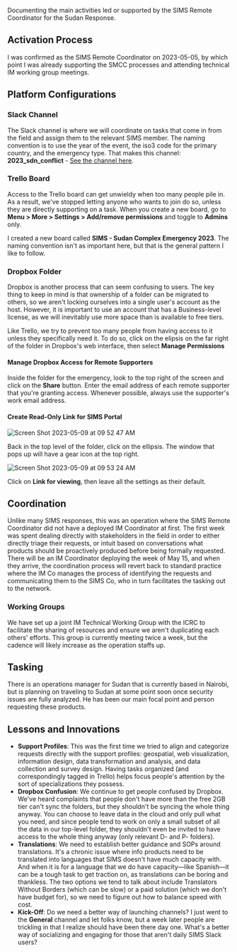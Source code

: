 Documenting the main activities led or supported by the SIMS Remote Coordinator for the Sudan Response. 

## Activation Process

I was confirmed as the SIMS Remote Coordinator on 2023-05-05, by which point I was already supporting the SMCC processes and attending technical IM working group meetings. 

## Platform Configurations

### Slack Channel

The Slack channel is where we will coordinate on tasks that come in from the field and assign them to the relevant SIMS member. The naming convention is to use the year of the event, the iso3 code for the primary country, and the emergency type. That makes this channel: **2023_sdn_conflict** - [See the channel here](https://slack.com/app_redirect?channel=C056G7CHP6X).

### Trello Board

Access to the Trello board can get unwieldy when too many people pile in. As a result, we've stopped letting anyone who wants to join do so, unless they are directly supporting on a task. When you create a new board, go to **Menu > More > Settings > Add/remove permissions** and toggle to **Admins** only.

I created a new board called **SIMS - Sudan Complex Emergency 2023**. The naming convention isn't as important here, but that is the general pattern I like to follow.

### Dropbox Folder

Dropbox is another process that can seem confusing to users. The key thing to keep in mind is that ownership of a folder can be migrated to others, so we aren't locking ourselves into a single user's account as the host. However, it is important to use an account that has a Business-level license, as we will inevitably use more space than is available to free tiers. 

Like Trello, we try to prevent too many people from having access to it unless they specifically need it. To do so, click on the elipsis on the far right of the folder in Dropbox's web interface, then select **Manage Permissions**

#### Manage Dropbox Access for Remote Supporters

Inside the folder for the emergency, look to the top right of the screen and click on the **Share** button. Enter the email address of each remote supporter that you're granting access. Whenever possible, always use the supporter's work email address.

#### Create Read-Only Link for SIMS Portal

![Screen Shot 2023-05-09 at 09 52 47 AM](https://github.com/JonathanGarro/SIMS-Sudan/assets/8890661/3782aec2-5efe-4217-bc56-5496686f7de3)

Back in the top level of the folder, click on the ellipsis. The window that pops up will have a gear icon at the top right.

![Screen Shot 2023-05-09 at 09 53 24 AM](https://github.com/JonathanGarro/SIMS-Sudan/assets/8890661/5ac59782-bd7b-4a5a-aa18-fec80559d834)

Click on **Link for viewing**, then leave all the settings as their default.

## Coordination

Unlike many SIMS responses, this was an operation where the SIMS Remote Coordinator did not have a deployed IM Coordinator at first. The first week was spent dealing directly with stakeholders in the field in order to either directly triage their requests, or intuit based on conversations what products should be proactively produced before being formally requested. There will be an IM Coordinator deploying the week of May 15, and when they arrive, the coordination process will revert back to standard practice where the IM Co manages the process of identifying the requests and communicating them to the SIMS Co, who in turn facilitates the tasking out to the network.

### Working Groups

We have set up a joint IM Technical Working Group with the ICRC to facilitate the sharing of resources and ensure we aren't duplicating each others' efforts. This group is currently meeting twice a week, but the cadence will likely increase as the operation staffs up.

## Tasking

There is an operations manager for Sudan that is currently based in Nairobi, but is planning on traveling to Sudan at some point soon once security issues are fully analyzed. He has been our main focal point and person requesting these products.

## Lessons and Innovations

- **Support Profiles**: This was the first time we tried to align and categorize requests directly with the support profiles: geospatial, web visualization, information design, data transformation and analysis, and data collection and survey design. Having tasks organized (and correspondingly tagged in Trello) helps focus people's attention by the sort of specializations they possess.
- **Dropbox Confusion**: We continue to get people confused by Dropbox. We've heard complaints that people don't have more than the free 2GB tier can't sync the folders, but they shouldn't be syncing the whole thing anyway. You can choose to leave data in the cloud and only pull what you need, and since people tend to work on only a small subset of all the data in our top-level folder, they shouldn't even be invited to have access to the whole thing anyway (only relevant D- and P- folders).
- **Translations**: We need to establish better guidance and SOPs around translations. It's a chronic issue where info products need to be translated into languages that SIMS doesn't have much capacity with. And when it is for a language that we do have capacity—like Spanish—it can be a tough task to get traction on, as translations can be boring and thankless. The two options we tend to talk about include Translators Without Borders (which can be slow) or a paid solution (which we don't have budget for), so we need to figure out how to balance speed with cost.
- **Kick-Off**: Do we need a better way of launching channels? I just went to the **General** channel and let folks know, but a week later people are trickling in that I realize should have been there day one. What's a better way of socializing and engaging for those that aren't daily SIMS Slack users?
